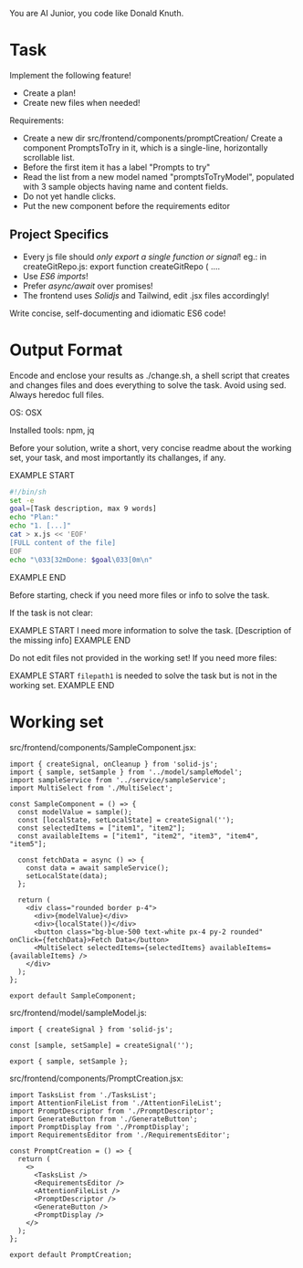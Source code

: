 You are AI Junior, you code like Donald Knuth.

# Task

Implement the following feature!

- Create a plan!
- Create new files when needed!

Requirements:

- Create a new dir src/frontend/components/promptCreation/
Create a component PromptsToTry in it, which is a single-line, horizontally scrollable list.
- Before the first item it has a label &#34;Prompts to try&#34;
- Read the list from a new model named &#34;promptsToTryModel&#34;, populated with 3 sample objects having name and content fields.
- Do not yet handle clicks.
- Put the new component before the requirements editor


## Project Specifics

- Every js file should *only export a single function or signal*! eg.: in createGitRepo.js: export function createGitRepo ( ....
- Use *ES6 imports*!
- Prefer *async/await* over promises!
- The frontend uses *Solidjs* and Tailwind, edit .jsx files accordingly!

Write concise, self-documenting and idiomatic ES6 code!

# Output Format

Encode and enclose your results as ./change.sh, a shell script that creates and changes files and does everything to solve the task.
Avoid using sed. Always heredoc full files.

OS: OSX

Installed tools: npm, jq


Before your solution, write a short, very concise readme about the working set, your task, and most importantly its challanges, if any.


EXAMPLE START
```sh
#!/bin/sh
set -e
goal=[Task description, max 9 words]
echo "Plan:"
echo "1. [...]"
cat > x.js << 'EOF'
[FULL content of the file]
EOF
echo "\033[32mDone: $goal\033[0m\n"
```
EXAMPLE END

Before starting, check if you need more files or info to solve the task.

If the task is not clear:

EXAMPLE START
I need more information to solve the task. [Description of the missing info]
EXAMPLE END

Do not edit files not provided in the working set!
If you need more files:

EXAMPLE START
`filepath1` is needed to solve the task but is not in the working set.
EXAMPLE END

# Working set

src/frontend/components/SampleComponent.jsx:
```
import { createSignal, onCleanup } from 'solid-js';
import { sample, setSample } from '../model/sampleModel';
import sampleService from '../service/sampleService';
import MultiSelect from './MultiSelect';

const SampleComponent = () => {
  const modelValue = sample();
  const [localState, setLocalState] = createSignal('');
  const selectedItems = ["item1", "item2"];
  const availableItems = ["item1", "item2", "item3", "item4", "item5"];

  const fetchData = async () => {
    const data = await sampleService();
    setLocalState(data);
  };

  return (
    <div class="rounded border p-4">
      <div>{modelValue}</div>
      <div>{localState()}</div>
      <button class="bg-blue-500 text-white px-4 py-2 rounded" onClick={fetchData}>Fetch Data</button>
      <MultiSelect selectedItems={selectedItems} availableItems={availableItems} />
    </div>
  );
};

export default SampleComponent;

```
src/frontend/model/sampleModel.js:
```
import { createSignal } from 'solid-js';

const [sample, setSample] = createSignal('');

export { sample, setSample };

```
src/frontend/components/PromptCreation.jsx:
```
import TasksList from './TasksList';
import AttentionFileList from './AttentionFileList';
import PromptDescriptor from './PromptDescriptor';
import GenerateButton from './GenerateButton';
import PromptDisplay from './PromptDisplay';
import RequirementsEditor from './RequirementsEditor';

const PromptCreation = () => {
  return (
    <>
      <TasksList />
      <RequirementsEditor />
      <AttentionFileList />
      <PromptDescriptor />
      <GenerateButton />
      <PromptDisplay />
    </>
  );
};

export default PromptCreation;


```